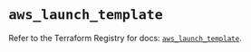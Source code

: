 # `aws_launch_template`

Refer to the Terraform Registry for docs: [`aws_launch_template`](https://registry.terraform.io/providers/hashicorp/aws/6.13.0/docs/resources/launch_template).
